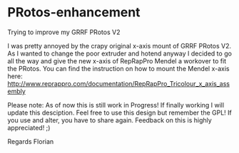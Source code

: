 PRotos-enhancement
==================

Trying to improve my GRRF PRotos V2

I was pretty annoyed by the crapy original x-axis mount of GRRF PRotos V2. As I wanted to change the poor extruder and hotend anyway I decided to go all the way and give the new x-axis of RepRapPro Mendel a workover to fit the PRotos. You can find the instruction on how to mount the Mendel x-axis here: http://www.reprappro.com/documentation/RepRapPro_Tricolour_x_axis_assembly

Please note:
As of now this is still work in Progress! If finally working I will update this desciption.
Feel free to use this design but remember the GPL! If you use and alter, you have to share again.
Feedback on this is highly appreciated! ;)

Regards
Florian
